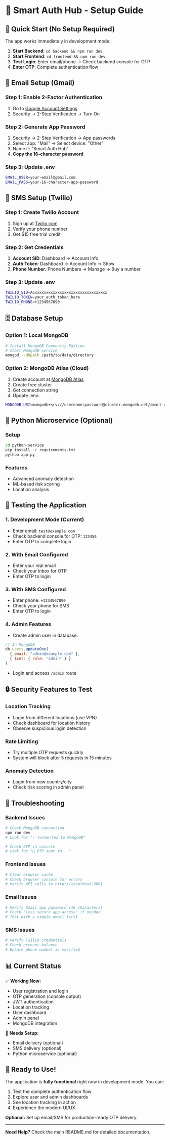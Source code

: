 # 🚀 Smart Auth Hub - Setup Guide

## 🎯 **Quick Start (No Setup Required)**

The app works immediately in development mode:
1. **Start Backend**: `cd backend && npm run dev`
2. **Start Frontend**: `cd frontend && npm run dev`
3. **Test Login**: Enter email/phone → Check backend console for OTP
4. **Enter OTP**: Complete authentication flow

## 📧 **Email Setup (Gmail)**

### Step 1: Enable 2-Factor Authentication
1. Go to [Google Account Settings](https://myaccount.google.com/)
2. Security → 2-Step Verification → Turn On

### Step 2: Generate App Password
1. Security → 2-Step Verification → App passwords
2. Select app: "Mail" → Select device: "Other"
3. Name it: "Smart Auth Hub"
4. **Copy the 16-character password**

### Step 3: Update .env
```bash
EMAIL_USER=your-email@gmail.com
EMAIL_PASS=your-16-character-app-password
```

## 📱 **SMS Setup (Twilio)**

### Step 1: Create Twilio Account
1. Sign up at [Twilio.com](https://www.twilio.com/)
2. Verify your phone number
3. Get $15 free trial credit

### Step 2: Get Credentials
1. **Account SID**: Dashboard → Account Info
2. **Auth Token**: Dashboard → Account Info → Show
3. **Phone Number**: Phone Numbers → Manage → Buy a number

### Step 3: Update .env
```bash
TWILIO_SID=ACxxxxxxxxxxxxxxxxxxxxxxxxxxxxxxxx
TWILIO_TOKEN=your_auth_token_here
TWILIO_PHONE=+1234567890
```

## 🗄️ **Database Setup**

### Option 1: Local MongoDB
```bash
# Install MongoDB Community Edition
# Start MongoDB service
mongod --dbpath /path/to/data/directory
```

### Option 2: MongoDB Atlas (Cloud)
1. Create account at [MongoDB Atlas](https://www.mongodb.com/atlas)
2. Create free cluster
3. Get connection string
4. Update .env:
```bash
MONGODB_URI=mongodb+srv://username:password@cluster.mongodb.net/smart-auth-hub
```

## 🐍 **Python Microservice (Optional)**

### Setup
```bash
cd python-service
pip install -r requirements.txt
python app.py
```

### Features
- Advanced anomaly detection
- ML-based risk scoring
- Location analysis

## 🧪 **Testing the Application**

### 1. **Development Mode (Current)**
- Enter email: `test@example.com`
- Check backend console for OTP: `123456`
- Enter OTP to complete login

### 2. **With Email Configured**
- Enter your real email
- Check your inbox for OTP
- Enter OTP to login

### 3. **With SMS Configured**
- Enter phone: `+1234567890`
- Check your phone for SMS
- Enter OTP to login

### 4. **Admin Features**
- Create admin user in database:
```javascript
// In MongoDB
db.users.updateOne(
  { email: "admin@example.com" },
  { $set: { role: "admin" } }
)
```
- Login and access `/admin` route

## 🔒 **Security Features to Test**

### Location Tracking
- Login from different locations (use VPN)
- Check dashboard for location history
- Observe suspicious login detection

### Rate Limiting
- Try multiple OTP requests quickly
- System will block after 5 requests in 15 minutes

### Anomaly Detection
- Login from new country/city
- Check risk scoring in admin panel

## 🚨 **Troubleshooting**

### Backend Issues
```bash
# Check MongoDB connection
npm run dev
# Look for "✅ Connected to MongoDB"

# Check OTP in console
# Look for "🔐 OTP sent to..."
```

### Frontend Issues
```bash
# Clear browser cache
# Check browser console for errors
# Verify API calls to http://localhost:3001
```

### Email Issues
```bash
# Verify Gmail app password (16 characters)
# Check "Less secure app access" if needed
# Test with a simple email first
```

### SMS Issues
```bash
# Verify Twilio credentials
# Check account balance
# Ensure phone number is verified
```

## 📊 **Current Status**

✅ **Working Now:**
- User registration and login
- OTP generation (console output)
- JWT authentication
- Location tracking
- User dashboard
- Admin panel
- MongoDB integration

🔧 **Needs Setup:**
- Email delivery (optional)
- SMS delivery (optional)
- Python microservice (optional)

## 🎉 **Ready to Use!**

The application is **fully functional** right now in development mode. You can:
1. Test the complete authentication flow
2. Explore user and admin dashboards
3. See location tracking in action
4. Experience the modern UI/UX

**Optional:** Set up email/SMS for production-ready OTP delivery.

---

**Need Help?** Check the main README.md for detailed documentation.
